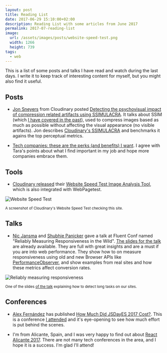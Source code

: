 ```yaml
---
layout: post
title: Reading List
date: 2017-06-29 15:10:00+02:00
description: Reading List with some articles from June 2017
permalink: 2017-07-reading-list
image:
  url: /assets/images/posts/website-speed-test.png
  width: 1266
  height: 739
tags:
  - web
---
```


This is a list of some posts and talks I have read and watch during the last days. I write it to keep track of interesting content for myself, but you might also find it useful.

<!-- more -->

## Posts

- [Jon Sneyers](https://twitter.com/jonsneyers) from Cloudinary posted [Detecting the psychovisual impact of compression related artifacts using SSIMULACRA](http://cloudinary.com/blog/detecting_the_psychovisual_impact_of_compression_related_artifacts_using_ssimulacra). It talks about SSIM (which [I have covered in the past](/ssim-jpeg-io)), used to compress images based as much as possible without affecting the visual appearance (no visible artifacts). Jon describes [Cloudinary's SSIMULACRA](https://github.com/cloudinary/ssimulacra) and benchmarks it agains the top perceptual metrics.

- [Tech companies: these are the perks (and benefits) I want](https://hackernoon.com/tech-companies-these-are-the-perks-and-benefits-i-want-5e9788c30958). I agree with Tara's points about what I find important in my job and hope more companies embrace them.

## Tools

- [Cloudinary released](http://cloudinary.com/blog/introducing_website_speed_test_an_image_analysis_tool_integrated_with_webpagetest) their [Website Speed Test Image Analysis Tool](https://webspeedtest.cloudinary.com), which is also integrated with WebPagetest.

![Website Speed Test](/assets/images/posts/website-speed-test.png)

<small class="caption">A screenshot of Cloudinary's Website Speed Test checking this site.</small>

## Talks

- [Nic Jansma](https://twitter.com/nicj) and [Shubhie Panicker](https://twitter.com/shubhie) gave a talk at Fluent Conf named "Reliably Measuring Responsiveness in the Wild". [The slides for the talk](https://docs.google.com/presentation/d/15DsvKVrt9vIL5s-wH4VhCGEhS-FkjD5pP3dH1-hzPi8/edit) are already available. They are full with great insights and are a must if you are into web performance. They show how to on measure responsiveness using old and new Browser APIs like [PerformanceObserver](/paint-timing-api), and show examples from real sites and how these metrics affect conversion rates.

![Reliably measuring responsiveness](/assets/images/posts/reliably-measuring-responsiveness.png)

<small class="caption">One of the slides [of the talk](https://docs.google.com/presentation/d/15DsvKVrt9vIL5s-wH4VhCGEhS-FkjD5pP3dH1-hzPi8/edit) explaining how to detect long tasks on our sites.</small>


## Conferences

- [Alex Fernández](https://twitter.com/pinchito) has published [How Much Did JSDayES 2017 Cost?](http://pinchito.es/2017/jsdayes-2017-cost.html). This is a conference [I attended](/jsdayes-madrid-2017) and it's eye-opening to see how much effort is put behind the scenes.

- I'm from Alicante, Spain, and I was very happy to find out about [React Alicante 2017](http://reactalicante.es). There are not many tech conferences in the area, and I hope it is a success. I'm glad I'll attend!
